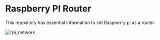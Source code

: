 # Raspberry PI Router
This repository has essential information to set Raspberry pi as a router.

![rpi_network](https://user-images.githubusercontent.com/92365329/140471482-a4a105ec-bb71-427e-8319-4f610117c9cf.png)
